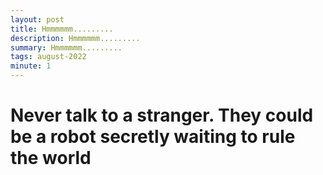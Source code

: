 ```yaml
---
layout: post
title: Hmmmmmm.........
description: Hmmmmmm.........
summary: Hmmmmmm.........
tags: august-2022
minute: 1
---
```


# Never talk to a stranger. They could be a robot secretly waiting to rule the world